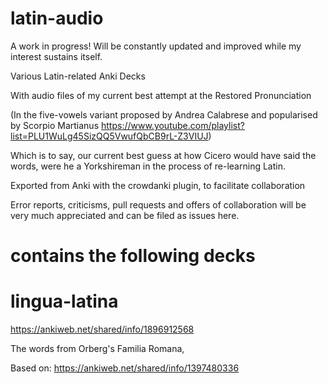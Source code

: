 # latin-audio

A work in progress! Will be constantly updated and improved while my interest sustains itself. 

Various Latin-related Anki Decks

With audio files of my current best attempt at the Restored Pronunciation 

(In the five-vowels variant proposed by Andrea Calabrese and popularised by Scorpio Martianus 
https://www.youtube.com/playlist?list=PLU1WuLg45SizQQ5VwufQbCB9rL-Z3VIUJ) 

Which is to say, our current best guess at how Cicero would have said the words, 
were he a Yorkshireman in the process of re-learning Latin. 

Exported from Anki with the crowdanki plugin, to facilitate collaboration

Error reports, criticisms, pull requests and offers of collaboration will be very much appreciated and can be filed as issues here.


# contains the following decks

# lingua-latina

https://ankiweb.net/shared/info/1896912568

The words from Orberg's Familia Romana, 

Based on: https://ankiweb.net/shared/info/1397480336 
